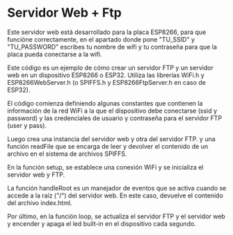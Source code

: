 # Servidor Web + Ftp

Este servidor web está desarrollado para la placa ESP8266, para que funcióne correctamente, en el apartado donde pone "TU_SSID" y "TU_PASSWORD" escribes tu nombre de wifi y tu contraseña para que la placa pueda conectarse a la wifi.


Este código es un ejemplo de cómo crear un servidor FTP y un servidor web en un dispositivo ESP8266 o ESP32. Utiliza las librerías WiFi.h y ESP8266WebServer.h (o SPIFFS.h y ESP8266FtpServer.h en caso de ESP32).

El código comienza definiendo algunas constantes que contienen la información de la red WiFi a la que el dispositivo debe conectarse (ssid y password) y las credenciales de usuario y contraseña para el servidor FTP (user y pass).

Luego crea una instancia del servidor web y otra del servidor FTP. y una función readFile que se encarga de leer y devolver el contenido de un archivo en el sistema de archivos SPIFFS.

En la función setup, se establece una conexión WiFi y se inicializa el servidor web y FTP.

La función handleRoot es un manejador de eventos que se activa cuando se accede a la raíz ("/") del servidor web. En este caso, devuelve el contenido del archivo index.html.

Por último, en la función loop, se actualiza el servidor FTP y el servidor web y encender y apaga el led built-in en el dispositivo cada segundo.